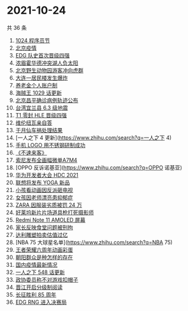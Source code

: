 # 2021-10-24

共 36 条

<!-- BEGIN -->
<!-- 最后更新时间 Sun Oct 24 2021 20:20:10 GMT+0800 (China Standard Time) -->

1. [1024 程序员节](https://www.zhihu.com/search?q=程序员节)
1. [北京疫情](https://www.zhihu.com/search?q=北京疫情)
1. [EDG 队史首次晋级四强](https://www.zhihu.com/search?q=edg)
1. [浓眉霍华德冲突湖人负太阳](https://www.zhihu.com/search?q=湖人)
1. [北京野生动物园游客冲向虎群](https://www.zhihu.com/search?q=北京野生动物园)
1. [大连一居民楼发生爆炸](https://www.zhihu.com/search?q=大连爆炸)
1. [养老金个人账户制](https://www.zhihu.com/search?q=养老金)
1. [海贼王 1029 话更新](https://www.zhihu.com/search?q=海贼王)
1. [北京昌平确诊病例轨迹公布](https://www.zhihu.com/search?q=北京确诊)
1. [台湾宜兰县 6.3 级地震](https://www.zhihu.com/search?q=台湾地震)
1. [T1 零封 HLE 晋级四强](https://www.zhihu.com/search?q=T1)
1. [维伦纽瓦亲自答](https://www.zhihu.com/search?q=维伦纽瓦)
1. [于月仙车祸处理结果](https://www.zhihu.com/search?q=于月仙)
1. [一人之下 4 更新](https://www.zhihu.com/search?q=一人之下 4)
1. [手机 LOGO 用不锈钢研制成功](https://www.zhihu.com/search?q=不锈钢logo)
1. [《不速来客》](https://www.zhihu.com/search?q=不速来客)
1. [索尼发布全画幅微单A7M4](https://www.zhihu.com/search?q=索尼a7m4)
1. [OPPO 反诉诺基亚](https://www.zhihu.com/search?q=OPPO 诺基亚)
1. [华为开发者大会 HDC 2021](https://www.zhihu.com/search?q=华为开发者大会)
1. [联想将发布 YOGA 新品](https://www.zhihu.com/search?q=联想yoga)
1. [小孩看动画因反派砸电视](https://www.zhihu.com/search?q=动画片)
1. [女孩因老师漂亮患抑郁症](https://www.zhihu.com/search?q=9岁女孩抑郁症)
1. [ZARA 因服装劣质被罚 24 万](https://www.zhihu.com/search?q=zara)
1. [好莱坞新片片场道具枪打死摄影师](https://www.zhihu.com/search?q=好莱坞新片片场重大事故)
1. [Redmi Note 11 AMOLED 屏幕](https://www.zhihu.com/search?q=redmi)
1. [家长反映食堂问题被刑拘](https://www.zhihu.com/search?q=家长反映食堂问题被刑拘)
1. [达利雕塑拍卖估值过亿](https://www.zhihu.com/search?q=达利)
1. [NBA 75 大球星名单](https://www.zhihu.com/search?q=NBA 75)
1. [王者荣耀六周年动画彩蛋](https://www.zhihu.com/search?q=王者荣耀六周年)
1. [朝阳群众是种怎样的存在](https://www.zhihu.com/search?q=朝阳群众)
1. [国内疫情最新情况](https://www.zhihu.com/search?q=国内疫情新增)
1. [一人之下 548 话更新](https://www.zhihu.com/search?q=一人之下)
1. [政协委员称不对游戏扣帽子](https://www.zhihu.com/search?q=网络游戏)
1. [晋江开启分级制阅读](https://www.zhihu.com/search?q=晋江分级制)
1. [长征胜利 85 周年](https://www.zhihu.com/search?q=长征胜利)
1. [EDG RNG 进入决赛局](https://www.zhihu.com/search?q=edg)

<!-- END -->
